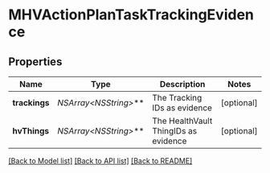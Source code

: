 # MHVActionPlanTaskTrackingEvidence

## Properties
Name | Type | Description | Notes
------------ | ------------- | ------------- | -------------
**trackings** | **NSArray&lt;NSString*&gt;*** | The Tracking IDs as evidence | [optional] 
**hvThings** | **NSArray&lt;NSString*&gt;*** | The HealthVault ThingIDs as evidence | [optional] 

[[Back to Model list]](../README.md#documentation-for-models) [[Back to API list]](../README.md#documentation-for-api-endpoints) [[Back to README]](../README.md)


